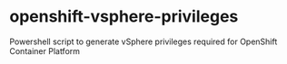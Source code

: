 # openshift-vsphere-privileges
Powershell script to generate vSphere privileges required for OpenShift Container Platform
